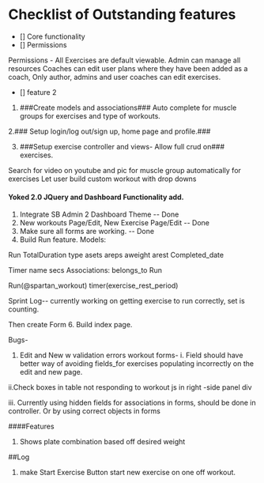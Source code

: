 # Checklist of Outstanding features

* [] Core functionality
* [] Permissions

Permissions -
All Exercises are default viewable.
Admin can manage all resources
Coaches can edit user plans where they have been added as a coach,
 Only author, admins and user coaches can edit exercises.

* [] feature 2




1. ###Create models and associations###
Auto complete for muscle groups for exercises and type of workouts.

2.### Setup login/log out/sign up, home page and profile.###

3. ###Setup exercise controller and views- Allow full crud on### exercises.

Search for video on youtube and pic for muscle group automatically for exercises
Let user build custom workout with drop downs


#### Yoked 2.0 JQuery and Dashboard Functionality add. ###
1. Integrate SB Admin 2 Dashboard Theme
  -- Done
2. New workouts Page/Edit, New Exercise Page/Edit
  -- Done
4. Make sure all forms are working.
  -- Done
5. Build Run feature.
  Models:

  Run
  TotalDuration type asets areps aweight arest Completed_date

  Timer
  name secs
    Associations: belongs_to Run

  Run(@spartan_workout)
  timer(exercise_rest_period)

  Sprint Log-- currently working on getting exercise to run correctly, set is counting.

 Then create Form
6. Build index page.

Bugs-
1. Edit and New w validation errors workout forms-
 i. Field should have better way of avoiding fields_for exercises populating incorrectly on the edit and new page.

 ii.Check boxes in table not responding to workout js in right  -side panel div

 iii. Currently using hidden fields for associations in forms, should be done in controller. Or by using correct objects in forms

####Features
1. Shows plate combination based off desired weight


##Log
1. make Start Exercise Button start new exercise on one off workout.
